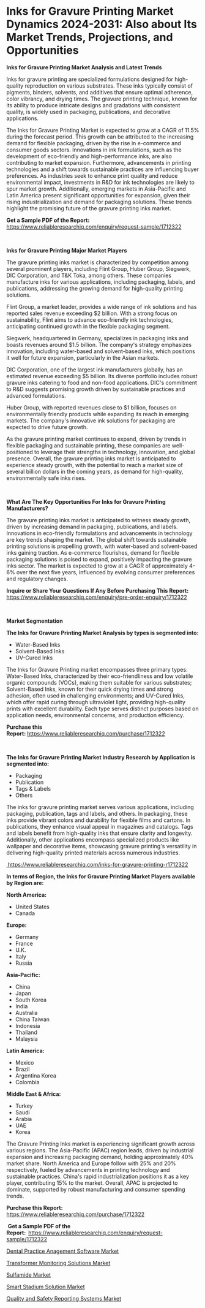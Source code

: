 <p><h1>Inks for Gravure Printing Market Dynamics 2024-2031: Also about Its Market Trends, Projections, and Opportunities</h1></p><p><strong>Inks for Gravure Printing Market Analysis and Latest Trends</strong></p>
<p><p>Inks for gravure printing are specialized formulations designed for high-quality reproduction on various substrates. These inks typically consist of pigments, binders, solvents, and additives that ensure optimal adherence, color vibrancy, and drying times. The gravure printing technique, known for its ability to produce intricate designs and gradations with consistent quality, is widely used in packaging, publications, and decorative applications.</p><p>The Inks for Gravure Printing Market is expected to grow at a CAGR of 11.5% during the forecast period. This growth can be attributed to the increasing demand for flexible packaging, driven by the rise in e-commerce and consumer goods sectors. Innovations in ink formulations, such as the development of eco-friendly and high-performance inks, are also contributing to market expansion. Furthermore, advancements in printing technologies and a shift towards sustainable practices are influencing buyer preferences. As industries seek to enhance print quality and reduce environmental impact, investments in R&D for ink technologies are likely to spur market growth. Additionally, emerging markets in Asia-Pacific and Latin America present significant opportunities for expansion, given their rising industrialization and demand for packaging solutions. These trends highlight the promising future of the gravure printing inks market.</p></p>
<p><strong>Get a Sample PDF of the Report:&nbsp;</strong> <a href="https://www.reliableresearchiq.com/enquiry/request-sample/1712322?utm_campaign=1804&utm_medium=2&utm_source=Github&utm_content=ia&utm_term=22102024&utm_id=inks-for-gravure-printing">https://www.reliableresearchiq.com/enquiry/request-sample/1712322</a></p>
<p>&nbsp;</p>
<p><strong>Inks for Gravure Printing Major Market Players</strong></p>
<p><p>The gravure printing inks market is characterized by competition among several prominent players, including Flint Group, Huber Group, Siegwerk, DIC Corporation, and T&K Toka, among others. These companies manufacture inks for various applications, including packaging, labels, and publications, addressing the growing demand for high-quality printing solutions.</p><p>Flint Group, a market leader, provides a wide range of ink solutions and has reported sales revenue exceeding $2 billion. With a strong focus on sustainability, Flint aims to advance eco-friendly ink technologies, anticipating continued growth in the flexible packaging segment. </p><p>Siegwerk, headquartered in Germany, specializes in packaging inks and boasts revenues around $1.5 billion. The company's strategy emphasizes innovation, including water-based and solvent-based inks, which positions it well for future expansion, particularly in the Asian markets.</p><p>DIC Corporation, one of the largest ink manufacturers globally, has an estimated revenue exceeding $5 billion. Its diverse portfolio includes robust gravure inks catering to food and non-food applications. DIC's commitment to R&D suggests promising growth driven by sustainable practices and advanced formulations.</p><p>Huber Group, with reported revenues close to $1 billion, focuses on environmentally friendly products while expanding its reach in emerging markets. The company's innovative ink solutions for packaging are expected to drive future growth.</p><p>As the gravure printing market continues to expand, driven by trends in flexible packaging and sustainable printing, these companies are well-positioned to leverage their strengths in technology, innovation, and global presence. Overall, the gravure printing inks market is anticipated to experience steady growth, with the potential to reach a market size of several billion dollars in the coming years, as demand for high-quality, environmentally safe inks rises.</p></p>
<p>&nbsp;</p>
<p><strong>What Are The Key Opportunities For Inks for Gravure Printing Manufacturers?</strong></p>
<p><p>The gravure printing inks market is anticipated to witness steady growth, driven by increasing demand in packaging, publications, and labels. Innovations in eco-friendly formulations and advancements in technology are key trends shaping the market. The global shift towards sustainable printing solutions is propelling growth, with water-based and solvent-based inks gaining traction. As e-commerce flourishes, demand for flexible packaging solutions is poised to expand, positively impacting the gravure inks sector. The market is expected to grow at a CAGR of approximately 4-6% over the next five years, influenced by evolving consumer preferences and regulatory changes.</p></p>
<p><strong>Inquire or Share Your Questions If Any Before Purchasing This Report:</strong> <a href="https://www.reliableresearchiq.com/enquiry/pre-order-enquiry/1712322?utm_campaign=1804&utm_medium=2&utm_source=Github&utm_content=ia&utm_term=22102024&utm_id=inks-for-gravure-printing">https://www.reliableresearchiq.com/enquiry/pre-order-enquiry/1712322</a></p>
<p>&nbsp;</p>
<p><strong>Market Segmentation</strong></p>
<p><strong>The Inks for Gravure Printing Market Analysis by types is segmented into:</strong></p>
<p><ul><li>Water-Based Inks</li><li>Solvent-Based Inks</li><li>UV-Cured Inks</li></ul></p>
<p><p>The Inks for Gravure Printing market encompasses three primary types: Water-Based Inks, characterized by their eco-friendliness and low volatile organic compounds (VOCs), making them suitable for various substrates; Solvent-Based Inks, known for their quick drying times and strong adhesion, often used in challenging environments; and UV-Cured Inks, which offer rapid curing through ultraviolet light, providing high-quality prints with excellent durability. Each type serves distinct purposes based on application needs, environmental concerns, and production efficiency.</p></p>
<p><strong>Purchase this Report:&nbsp;</strong><a href="https://www.reliableresearchiq.com/purchase/1712322?utm_campaign=1804&utm_medium=2&utm_source=Github&utm_content=ia&utm_term=22102024&utm_id=inks-for-gravure-printing">https://www.reliableresearchiq.com/purchase/1712322</a></p>
<p>&nbsp;</p>
<p><strong>The Inks for Gravure Printing Market Industry Research by Application is segmented into:</strong></p>
<p><ul><li>Packaging</li><li>Publication</li><li>Tags & Labels</li><li>Others</li></ul></p>
<p><p>The inks for gravure printing market serves various applications, including packaging, publication, tags and labels, and others. In packaging, these inks provide vibrant colors and durability for flexible films and cartons. In publications, they enhance visual appeal in magazines and catalogs. Tags and labels benefit from high-quality inks that ensure clarity and longevity. Additionally, other applications encompass specialized products like wallpaper and decorative items, showcasing gravure printing's versatility in delivering high-quality printed materials across numerous industries.</p></p>
<p><a href="https://www.reliableresearchiq.com/inks-for-gravure-printing-r1712322?utm_campaign=1804&utm_medium=2&utm_source=Github&utm_content=ia&utm_term=22102024&utm_id=inks-for-gravure-printing">&nbsp;https://www.reliableresearchiq.com/inks-for-gravure-printing-r1712322</a></p>
<p><strong>In terms of Region, the Inks for Gravure Printing Market Players available by Region are:</strong></p>
<p>
    <p> <strong> North America: </strong>
        <ul>
            <li>United States</li>
            <li>Canada</li>
        </ul>
        </p> 
    <p> <strong> Europe: </strong>
        <ul>
            <li>Germany</li>
            <li>France</li>
            <li>U.K.</li>
            <li>Italy</li>
            <li>Russia</li>
        </ul>
        </p> 
    <p> <strong> Asia-Pacific: </strong>
        <ul>
            <li>China</li>
            <li>Japan</li>
            <li>South Korea</li>
            <li>India</li>
            <li>Australia</li>
            <li>China Taiwan</li>
            <li>Indonesia</li>
            <li>Thailand</li>
            <li>Malaysia</li>
        </ul>
        </p> 
    <p> <strong> Latin America: </strong>
        <ul>
            <li>Mexico</li>
            <li>Brazil</li>
            <li>Argentina Korea</li>
            <li>Colombia</li>
        </ul>
        </p> 
    <p> <strong> Middle East & Africa: </strong>
        <ul>
            <li>Turkey</li>
            <li>Saudi</li>
            <li>Arabia</li>
            <li>UAE</li>
            <li>Korea</li>
        </ul>
    </p>
    </p>
<p><p>The Gravure Printing Inks market is experiencing significant growth across various regions. The Asia-Pacific (APAC) region leads, driven by industrial expansion and increasing packaging demand, holding approximately 40% market share. North America and Europe follow with 25% and 20% respectively, fueled by advancements in printing technology and sustainable practices. China's rapid industrialization positions it as a key player, contributing 15% to the market. Overall, APAC is projected to dominate, supported by robust manufacturing and consumer spending trends.</p></p>
<p><strong>Purchase this Report: </strong><a href="https://www.reliableresearchiq.com/purchase/1712322?utm_campaign=1804&utm_medium=2&utm_source=Github&utm_content=ia&utm_term=22102024&utm_id=inks-for-gravure-printing">https://www.reliableresearchiq.com/purchase/1712322</a></p>
<p>&nbsp;<strong>Get a Sample PDF of the Report:&nbsp;&nbsp;</strong><a href="https://www.reliableresearchiq.com/enquiry/request-sample/1712322?utm_campaign=1804&utm_medium=2&utm_source=Github&utm_content=ia&utm_term=22102024&utm_id=inks-for-gravure-printing">https://www.reliableresearchiq.com/enquiry/request-sample/1712322</a></p>
<p><strong></strong></p>
<p><p><a href="https://www.linkedin.com/pulse/dental-practice-anagement-software-market-outlook-current-assessment-8qgff?utm_campaign=1804&utm_medium=2&utm_source=Github&utm_content=ia&utm_term=22102024&utm_id=inks-for-gravure-printing">Dental Practice Anagement Software Market</a></p><p><a href="https://www.linkedin.com/pulse/transformer-monitoring-solutions-market-industry-trends-forecast-qoraf?utm_campaign=1804&utm_medium=2&utm_source=Github&utm_content=ia&utm_term=22102024&utm_id=inks-for-gravure-printing">Transformer Monitoring Solutions Market</a></p><p><a href="https://github.com/ambertqocronceb/Market-Research-Report-List-1/blob/main/sulfamide-market.md?utm_campaign=1804&utm_medium=2&utm_source=Github&utm_content=ia&utm_term=22102024&utm_id=inks-for-gravure-printing">Sulfamide Market</a></p><p><a href="https://www.linkedin.com/pulse/global-smart-stadium-solution-market-analysis-key-trends-future-tpyzf?utm_campaign=1804&utm_medium=2&utm_source=Github&utm_content=ia&utm_term=22102024&utm_id=inks-for-gravure-printing">Smart Stadium Solution Market</a></p><p><a href="https://www.linkedin.com/pulse/regional-adaptations-global-quality-safety-reporting-systems-ma29f?utm_campaign=1804&utm_medium=2&utm_source=Github&utm_content=ia&utm_term=22102024&utm_id=inks-for-gravure-printing">Quality and Safety Reporting Systems Market</a></p></p>